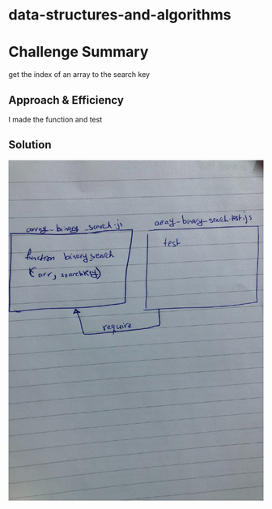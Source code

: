 # data-structures-and-algorithms

# Challenge Summary
get the index of an array to the search key 


## Approach & Efficiency
I made the function and test

## Solution

![uml](UML.jpg)
